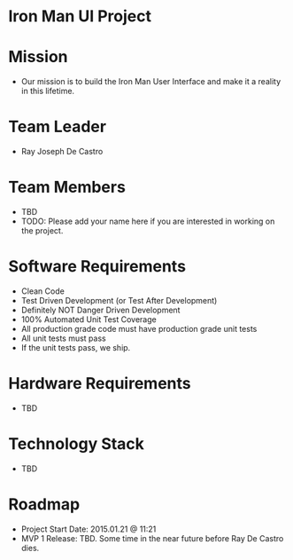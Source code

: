 # Iron Man UI Project

# Mission
- Our mission is to build the Iron Man User Interface and make it a reality in this lifetime.

# Team Leader
- Ray Joseph De Castro

# Team Members
- TBD
- TODO: Please add your name here if you are interested in working on the project.

# Software Requirements
- Clean Code
- Test Driven Development (or Test After Development)
- Definitely NOT Danger Driven Development
- 100% Automated Unit Test Coverage
- All production grade code must have production grade unit tests
- All unit tests must pass
- If the unit tests pass, we ship.

# Hardware Requirements
- TBD

# Technology Stack
- TBD

# Roadmap
- Project Start Date: 2015.01.21 @ 11:21
- MVP 1 Release: TBD. Some time in the near future before Ray De Castro dies.
